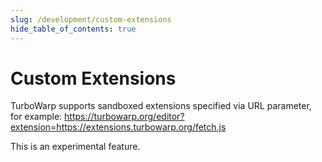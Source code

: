 ```yaml
---
slug: /development/custom-extensions
hide_table_of_contents: true
---
```


# Custom Extensions

TurboWarp supports sandboxed extensions specified via URL parameter, for example: https://turbowarp.org/editor?extension=https://extensions.turbowarp.org/fetch.js

This is an experimental feature.
